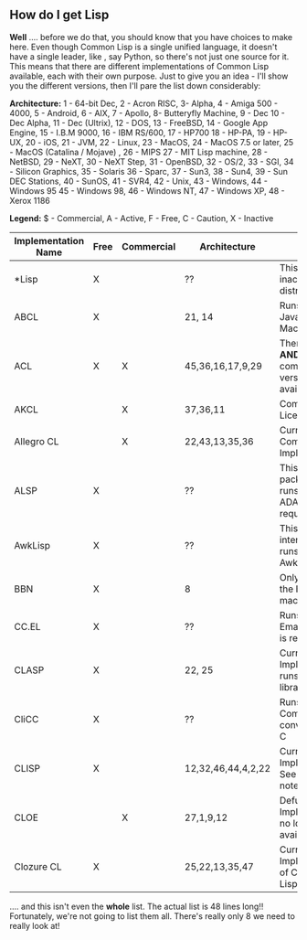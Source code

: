 ## How do I get Lisp 

**Well** .... before we do that, you should know that you have choices to make here. Even though Common Lisp is a single unified language, it doesn't have 
a single leader, like , say Python, so there's not just one source for it. This means that there are different implementations of Common Lisp available,
each with their own purpose.  Just to give you an idea - I'll show you the different versions, then I'll pare the list down considerably:

**Architecture:**  1 - 64-bit Dec,  2 - Acron RISC, 3- Alpha, 4 - Amiga 500 - 4000, 5 - Android, 6 - AIX, 7 - Apollo, 8- Butteryfly Machine, 9 - Dec
10 - Dec Alpha, 11 - Dec (Ultrix), 12 - DOS, 13 - FreeBSD,  14 - Google App Engine,  15 - I.B.M 9000,  16 - IBM RS/600,  17 - HP700
18 - HP-PA, 19 - HP-UX,  20 - iOS,  21 - JVM,  22 - Linux,  23 - MacOS,  24 - MacOS 7.5 or later,  25 - MacOS (Catalina / Mojave) , 26 - MIPS
27 - MIT Lisp machine, 28 - NetBSD,  29 - NeXT, 30 - NeXT Step,  31 - OpenBSD,  32 - OS/2,  33 - SGI,  34 - Silicon Graphics,  35 - Solaris
36 - Sparc,  37 - Sun3,  38 - Sun4, 39 - Sun DEC Stations,  40 - SunOS,  41 - SVR4,  42 - Unix,  43 - Windows,  44 - Windows 95
45 - Windows 98,  46 - Windows NT,  47 - Windows XP,  48 - Xerox 1186


**Legend:**   $ - Commercial,  A - Active,  F - Free,  C - Caution,  X - Inactive

| Implementation Name | Free  |  Commercial | Architecture      |   Notes                                                   | Legend |
|---------------------|-------|-------------|-------------------|-----------------------------------------------------------|--------|
| \*Lisp              |   X   |             |     ??            | This is an inactive distribution.                         |   F,X  |
| ABCL                |   X   |             | 21,  14           | Runs in the Java Virtual Machine                          |   F,A  |
| ACL                 |   X   |       X     | 45,36,16,17,9,29  | There is a free **AND** a commmerical version available   | F,$,A  |
| AKCL                |       |        X    |37,36,11           | Commercial License only                                   |   $,C  |
| Allegro CL          |       |       X     |22,43,13,35,36     | Current Commercial Implementation                         |   $,A  |
| ALSP                |   X   |             |   ??              | This is a package that runs LISP in ADA. Ada is required  |   X    |
| AwkLisp             |   X   |             |   ??              | This is a Lisp interpreter that runs in Awk. Awk is needed|   A    |
| BBN                 |   X   |             |   8               | Only works on the Butterfly machine.                      |   A    |
| CC.EL               |   X   |             |   ??              | Runs Lisp in Emacs. Emacs is required                     |   A    |
| CLASP               |   X   |             |22, 25             | Current free Implementation, runs in C++ libraries        |   A    |
| CliCC               |   X   |             |   ??              | Runs INSIDE of Common Lisp, converts Lisp to C            |   C    |
| CLISP               |   X   |             |12,32,46,44,4,2,22 | Current Implementation. See further notes below           |   A    |
| CLOE                |       |      X      |27,1,9,12          | Defunct Implementation, no longer available               |   X    |
| Clozure CL          |   X   |             |25,22,13,35,47     | Current Free Implementation of Common Lisp                |   A    |

.... and this isn't even the **whole** list. The actual list is 48 lines long!!  Fortunately, we're not going to list them all. There's really only
8 we need to really look at!
